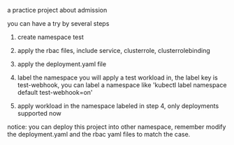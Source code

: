 a practice project about admission

you can have a try by several steps

1. create namespace test

2. apply the rbac files, include service, clusterrole, clusterrolebinding

3. apply the deployment.yaml file

4. label the namespace you will apply a test workload in, the label key is test-webhook, you can label a namespace like 'kubectl label namespace default test-webhook=on'

5. apply workload in the namespace labeled in step 4, only deployments supported now

notice:
  you can deploy this project into other namespace, remember modify the deployment.yaml and the rbac yaml files to match the case.